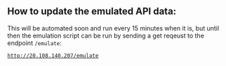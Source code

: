 ## How to update the emulated API data:

This will be automated soon and run every 15 minutes when it is, but until then the emulation script can be run by sending a get reqeust to the endpoint `/emulate`:

[`http://20.108.140.207/emulate`](http://20.108.140.207/emulate)
